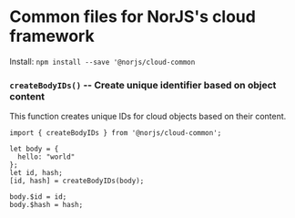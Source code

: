 Common files for NorJS's cloud framework
========================================

Install: `npm install --save '@norjs/cloud-common`

### `createBodyIDs()` -- Create unique identifier based on object content 

This function creates unique IDs for cloud objects based on their content.

```
import { createBodyIDs } from '@norjs/cloud-common';

let body = {
  hello: "world"
};
let id, hash;
[id, hash] = createBodyIDs(body);

body.$id = id;
body.$hash = hash;
```
